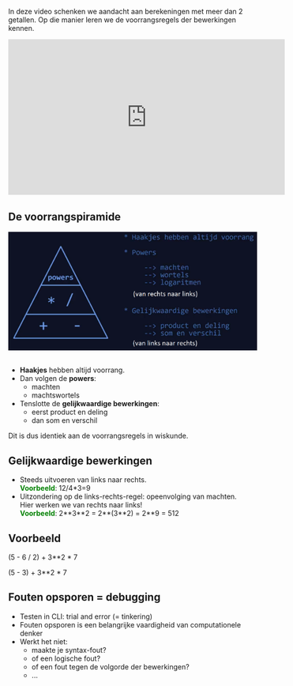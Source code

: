 In deze video schenken we aandacht aan berekeningen met meer dan 2 getallen. Op die manier leren we de voorrangsregels der bewerkingen kennen.

<div align="center">
  <iframe width="560" height="315" src="https://www.youtube.com/embed/N2N80yazET4" title="YouTube video player" frameborder="0" allow="accelerometer; autoplay; clipboard-write; encrypted-media; gyroscope; picture-in-picture; web-share" allowfullscreen></iframe>
</div>

## De voorrangspiramide
<div align="center">
  <img src="media/voorrangsregels.png" align="center" width="550px" data-caption="De voorrangsregels." />
</div>

<br>

<ul>
  <li><b>Haakjes</b> hebben altijd voorrang.</li>
  <li>Dan volgen de <b>powers</b>:
    <ul>
      <li>machten</li>
      <li>machtswortels</li>
    </ul>
    
  </li>
  <li>Tenslotte de <b>gelijkwaardige bewerkingen</b>:
    <ul>
      <li>eerst product en deling</li>
      <li>dan som en verschil</li>
    </ul>
  </li>
</ul>

Dit is dus identiek aan de voorrangsregels in wiskunde.

## Gelijkwaardige bewerkingen
<ul>
  <li>Steeds uitvoeren van links naar rechts.<br>
      <b style="color:green;">Voorbeeld</b>: 12/4*3=9
  </li>
  <li>Uitzondering op de links-rechts-regel: opeenvolging van machten.<br>
      Hier werken we van rechts naar links!<br>
      <b style="color:green;">Voorbeeld</b>: 2**3**2 = 2**(3**2) = 2**9 = 512
  </li>
</ul>

## Voorbeeld
<p>(5 - 6 / 2) + 3**2 * 7</p>
<p>(5 - 3) + 3**2 * 7</p>

## Fouten opsporen = debugging
<ul>
  <li>Testen in CLI: trial and error (= tinkering)</li>
  <li>Fouten opsporen is een belangrijke vaardigheid van computationele denker</li>
  <li>Werkt het niet:
    <ul>
      <li>maakte je syntax-fout?</li>
      <li>of een logische fout?</li>
      <li>of een fout tegen de volgorde der bewerkingen?</li>
      <li>...</li>
    </ul>
  </li>
</ul>
